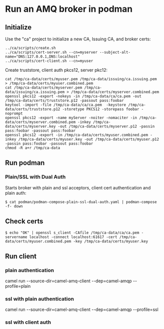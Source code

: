 # Run an AMQ broker in podman

## Initialize

Use the "ca" project to initialize a new CA, Issuing CA, and broker certs:

```
../ca/scripts/create.sh
../ca/scripts/cert-server.sh --cn=myserver --subject-alt-name="DNS:127.0.0.1,DNS:localhost"
../ca/scripts/cert-client.sh --cn=myuser 
```

Create truststore, client auth pkcs12, server pkc12:

```
cat /tmp/ca-data/certs/myuser.pem /tmp/ca-data/issuing/ca.issuing.pem > /tmp/ca-data/certs/myuser.combined.pem
cat /tmp/ca-data/certs/myserver.pem /tmp/ca-data/issuing/ca.issuing.pem > /tmp/ca-data/certs/myserver.combined.pem
openssl pkcs12 -export -nokeys -in /tmp/ca-data/ca/ca.pem -out /tmp/ca-data/certs/truststore.p12 -passout pass:foobar
keytool -import -file /tmp/ca-data/ca/ca.pem  -keystore /tmp/ca-data/certs/truststore.p12 -storetype PKCS12 -storepass foobar -noprompt
openssl pkcs12 -export -name myServer -noiter -nomaciter -in /tmp/ca-data/certs/myserver.combined.pem -inkey /tmp/ca-data/certs/myserver.key -out /tmp/ca-data/certs/myserver.p12 -passin pass:foobar -passout pass:foobar
openssl pkcs12 -export -in /tmp/ca-data/certs/myuser.combined.pem -inkey /tmp/ca-data/certs/myuser.key -out /tmp/ca-data/certs/myuser.p12 -passin pass:foobar -passout pass:foobar
chmod -R a+r /tmp/ca-data
```

## Run podman

### Plain/SSL with Dual Auth

Starts broker with plain and ssl acceptors, client cert authentication and plain auth:

```
$ cat podman/podman-compose-plain-ssl-dual-auth.yaml | podman-compose -f- down
```


## Check certs

```
$ echo "OK" | openssl s_client -CAfile /tmp/ca-data/ca/ca.pem -servername localhost -connect localhost:61617 -cert /tmp/ca-data/certs/myuser.combined.pem -key /tmp/ca-data/certs/myuser.key
```


## Run client

### plain authentication
camel run --source-dir=camel-amq-client --dep=camel-amqp --profile=plain

### ssl with plain authentication
camel run --source-dir=camel-amq-client --dep=camel-amqp --profile=ssl

### ssl with client auth





